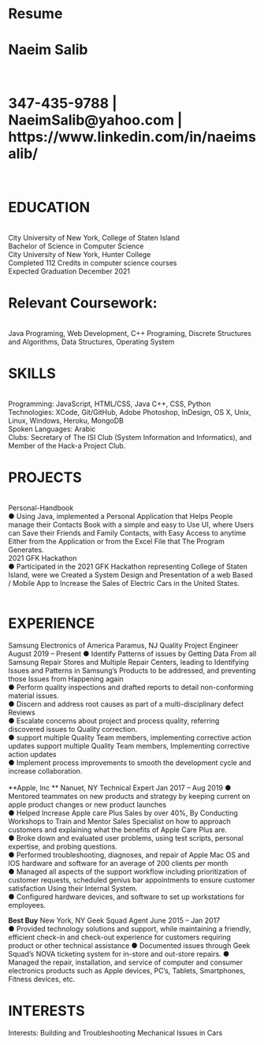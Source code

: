 # Resume
<h1>Naeim Salib</h1><br />
<h1>347-435-9788 | NaeimSalib@yahoo.com | https://www.linkedin.com/in/naeimsalib/</h1><br />
<p><h1>EDUCATION</h1><br />
City University of New York, College of Staten Island		 <br />             
Bachelor of Science in Computer Science		<br />	                  			          
City University of New York, Hunter College		 <br />             
Completed 112 Credits in computer science courses 	<br />	                    
  Expected Graduation December 2021 <br />

<h1>Relevant Coursework:</h1> <br />
Java Programing, Web Development, C++ Programing, Discrete Structures and Algorithms, Data Structures, Operating System<br />

<h1>SKILLS</h1><br />
Programming: JavaScript, HTML/CSS, Java C++, CSS, Python<br />
Technologies: XCode, Git/GitHub, Adobe Photoshop, InDesign, OS X, Unix, Linux, Windows, Heroku, MongoDB<br />
Spoken Languages: Arabic<br />
Clubs: Secretary of The ISI Club (System Information and Informatics), and Member of the Hack-a Project Club.<br />

<h1>PROJECTS</h1><br />
Personal-Handbook<br />
●	Using Java, implemented a Personal Application that Helps People manage their Contacts Book with a simple and easy to Use UI, where Users can Save their Friends and Family Contacts, with Easy Access to anytime Either from the Application or from the Excel File that The Program Generates.<br />
2021 GFK Hackathon<br />
●	Participated in the 2021 GFK Hackathon representing College of Staten Island, were we Created a System Design and Presentation of a web Based / Mobile App to Increase the Sales of Electric Cars in the United States.<br />
<br />
<h1>EXPERIENCE</h1>
Samsung Electronics of America						 			            Paramus, NJ
Quality Project Engineer 									               August 2019 – Present
●	Identify Patterns of issues by Getting Data From all Samsung Repair Stores and Multiple Repair Centers, leading to Identifying Issues and Patterns in Samsung’s Products to be addressed, and preventing those Issues from Happening again<br />
●	Perform quality inspections and drafted reports to detail non-conforming material issues.<br />
●	Discern and address root causes as part of a multi-disciplinary defect Reviews<br />
●	Escalate concerns about project and process quality, referring discovered issues to Quality correction.<br />
●	support multiple Quality Team members, implementing corrective action updates support multiple Quality Team members, Implementing corrective action updates<br />
●	Implement process improvements to smooth the development cycle and increase collaboration.<br />
<br />
**Apple, Inc 		**                    								            Nanuet, NY
Technical Expert		                   							                 Jan 2017 – Aug 2019
●	Mentored teammates on new products and strategy by keeping current on apple product changes or new product launches <br />
●	Helped Increase Apple care Plus Sales by over 40%, By Conducting Workshops to Train and Mentor Sales Specialist on how to approach customers and explaining what the benefits of Apple Care Plus are.<br />
●	Broke down and evaluated user problems, using test scripts, personal expertise, and probing questions.<br />
●	Performed troubleshooting, diagnoses, and repair of Apple Mac OS and IOS hardware and software for an average of 200 clients per month <br />
●	Managed all aspects of the support workflow including prioritization of customer requests, scheduled genius bar appointments to ensure customer satisfaction Using their Internal System.<br />
●	Configured hardware devices, and software to set up workstations for employees.<br />

**Best Buy**                                                                           						            New York, NY
Geek Squad Agent						  		                                                           June 2015 – Jan 2017                    
●	Provided technology solutions and support, while maintaining a friendly, efficient check-in and check-out experience for customers requiring product or other technical assistance
●	Documented issues through Geek Squad’s NOVA ticketing system for in-store and out-store repairs.
●	Managed the repair, installation, and service of computer and consumer electronics products such as Apple devices, PC’s, Tablets, Smartphones, Fitness devices, etc. 

<h1>INTERESTS</h1>
Interests: Building and Troubleshooting Mechanical Issues in Cars

